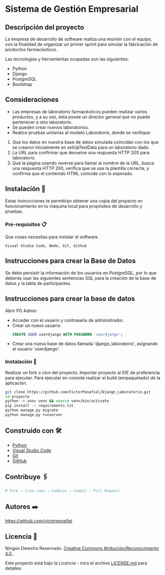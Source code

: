 # Sistema de Gestión Empresarial

## Descripción del proyecto

La empresa de desarrollo de software realiza una reunión con el equipo, con la finalidad de organizar un primer sprint para simular la fabricación de productos farmacéuticos.

Las tecnologías y herramientas ocupadas son las siguientes:
- Python
- Django
- PostgreSQL
- Bootstrap

## Consideraciones

- Las empresas de laboratorio farmacéuticos pueden realizar varios productos, y a su vez, ésta posee un director general que no puede pertenecer a otro laboratorio.
- Se pueden crear nuevos laboratorios.
-  Realice pruebas unitarias al modelo Laboratorio, donde se verifique:
1. Que los datos en nuestra base de datos simulada coincidan con los que se crearon inicialmente en setUpTestData para un laboratorio dado.
2. La URL para confirmar que devuelve una respuesta HTTP 200 para laboratorio.
3. Que la página usando reverse para llamar al nombre de la URL, busca una respuesta HTTP 200, verifica que se use la plantilla correcta, y confirma que el contenido HTML coincide con lo esperado.

## Instalación 🚀

Estas instrucciones te permitirán obtener una copia del proyecto en funcionamiento en tu máquina local para propósitos de desarrollo y pruebas.

### Pre-requisitos 📋

Que cosas necesitas para instalar el software.

```
Visual Studio Code, Node, Git, Github
```

## Instrucciones para crear la Base de Datos 

Se debe persistir la información de los usuarios en PostgreSQL, por lo que deberás usar las siguientes sentencias SQL para la creación de la base de datos y la tabla de participantes.

## Instrucciones para crear la base de datos

Abrir PG Admin
   - Acceder con el usuario y contraseña de administrador.
   - Crear un nuevo usuario: 
     ```sql
     CREATE USER userdjango WITH PASSWORD 'userdjango';
     ```
   - Crear una nueva base de datos llamada 'django_laboratorio', asignando el usuario 'userdjango'.

### Instalación 🔧
Realizar un fork o clon del proyecto.
Importar proyecto al IDE de preferencia para ejecutar.
Para ejecutar en consola realizar el build (empaquetado) de la aplicación.

```bash
git clone https://github.com/VictorPenafiel/Django_Laboratorio.git
cd proyecto
python -m venv venv && source venv/bin/activate
pip install -r requirements.txt
python manage.py migrate
python manage.py runserver
```

## Construido con 🛠️

* [Python](https://www.python.org/django)
* [Visual Studio Code](https://code.visualstudio.com/)
* [Git](https://git-scm.com/)
* [GitHub](https://github.com/)

## Contribuye 🖇️

```bash
# Fork → Crea rama → Cambios → Commit → Pull Request
```

## Autores ✒️

https://github.com/victorpenafiel

## Licencia 📄

Ningún Derecho Reservado.  [Creative Commons Atribución/Reconocimiento 4.0 ](https://creativecommons.org/licenses/by/4.0/deed.es).

Este proyecto está bajo la Licencia - mira el archivo [LICENSE.md](LICENSE.md) para detalles